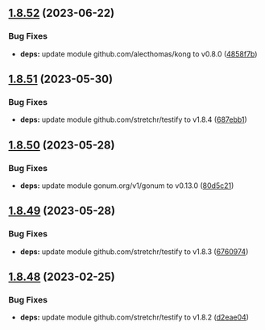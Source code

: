 ## [1.8.52](https://github.com/dds/aoc2019/compare/v1.8.51...v1.8.52) (2023-06-22)


### Bug Fixes

* **deps:** update module github.com/alecthomas/kong to v0.8.0 ([4858f7b](https://github.com/dds/aoc2019/commit/4858f7b0923dcfebe826f7379dca2ef2ba6c015a))



## [1.8.51](https://github.com/dds/aoc2019/compare/v1.8.50...v1.8.51) (2023-05-30)


### Bug Fixes

* **deps:** update module github.com/stretchr/testify to v1.8.4 ([687ebb1](https://github.com/dds/aoc2019/commit/687ebb1ff16aab12fd73d6b5536da71b28baf363))



## [1.8.50](https://github.com/dds/aoc2019/compare/v1.8.49...v1.8.50) (2023-05-28)


### Bug Fixes

* **deps:** update module gonum.org/v1/gonum to v0.13.0 ([80d5c21](https://github.com/dds/aoc2019/commit/80d5c210c52d7f856bb8701878e036e4fa9ca88a))



## [1.8.49](https://github.com/dds/aoc2019/compare/v1.8.48...v1.8.49) (2023-05-28)


### Bug Fixes

* **deps:** update module github.com/stretchr/testify to v1.8.3 ([6760974](https://github.com/dds/aoc2019/commit/676097457bc995e5f2eaf27fce7074fb37d7fc6a))



## [1.8.48](https://github.com/dds/aoc2019/compare/v1.8.47...v1.8.48) (2023-02-25)


### Bug Fixes

* **deps:** update module github.com/stretchr/testify to v1.8.2 ([d2eae04](https://github.com/dds/aoc2019/commit/d2eae045d18a4293bb278a7bcf900afb0b81f550))



